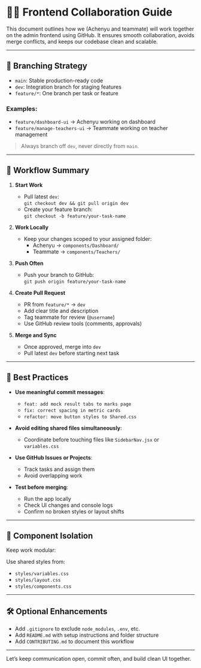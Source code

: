 # 🧑‍💻 Frontend Collaboration Guide

This document outlines how we (Achenyu and teammate) will work together on the  admin frontend using GitHub. It ensures smooth collaboration, avoids merge conflicts, and keeps our codebase clean and scalable.

---

## 🚀 Branching Strategy

- `main`: Stable production-ready code
- `dev`: Integration branch for staging features
- `feature/*`: One branch per task or feature

### Examples:
- `feature/dashboard-ui` → Achenyu working on dashboard
- `feature/manage-teachers-ui` → Teammate working on teacher management

> Always branch off `dev`, never directly from `main`.

---

## 🔄 Workflow Summary

1. **Start Work**
   - Pull latest `dev`:  
     `git checkout dev && git pull origin dev`
   - Create your feature branch:  
     `git checkout -b feature/your-task-name`

2. **Work Locally**
   - Keep your changes scoped to your assigned folder:
     - Achenyu → `components/Dashboard/`
     - Teammate → `components/Teachers/`

3. **Push Often**
   - Push your branch to GitHub:  
     `git push origin feature/your-task-name`

4. **Create Pull Request**
   - PR from `feature/*` → `dev`
   - Add clear title and description
   - Tag teammate for review (`@username`)
   - Use GitHub review tools (comments, approvals)

5. **Merge and Sync**
   - Once approved, merge into `dev`
   - Pull latest `dev` before starting next task

---

## 🧠 Best Practices

- **Use meaningful commit messages**:
  - `feat: add mock result tabs to marks page`
  - `fix: correct spacing in metric cards`
  - `refactor: move button styles to Shared.css`

- **Avoid editing shared files simultaneously**:
  - Coordinate before touching files like `SidebarNav.jsx` or `variables.css`

- **Use GitHub Issues or Projects**:
  - Track tasks and assign them
  - Avoid overlapping work

- **Test before merging**:
  - Run the app locally
  - Check UI changes and console logs
  - Confirm no broken styles or layout shifts

---

## 🧩 Component Isolation

Keep work modular:

Use shared styles from:
- `styles/variables.css`
- `styles/layout.css`
- `styles/components.css`

---

## 🛠️ Optional Enhancements

- Add `.gitignore` to exclude `node_modules`, `.env`, etc.
- Add `README.md` with setup instructions and folder structure
- Add `CONTRIBUTING.md` to document this workflow

---

Let’s keep communication open, commit often, and build clean UI together.
